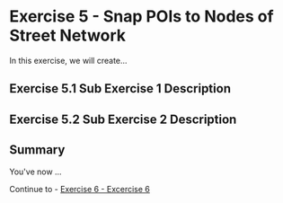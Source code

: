 # Exercise 5 - Snap POIs to Nodes of Street Network

In this exercise, we will create...

## Exercise 5.1 Sub Exercise 1 Description <a name="subex1"></a>

## Exercise 5.2 Sub Exercise 2 Description <a name="subex2"></a>

## Summary

You've now ...

Continue to - [Exercise 6 - Excercise 6 ](../ex6/README.md)
